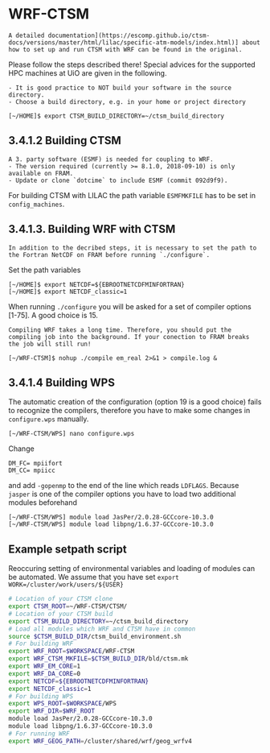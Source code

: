 # WRF-CTSM 

```{keypoints} Info
A detailed documentation](https://escomp.github.io/ctsm-docs/versions/master/html/lilac/specific-atm-models/index.html)] about how to set up and run CTSM with WRF can be found in the original. 
```

Please follow the steps described there!
Special advices for the supported HPC machines at UiO are given in the following.

```{discussion} Build directory
- It is good practice to NOT build your software in the source directory.
- Choose a build directory, e.g. in your home or project directory
```
    
    [~/HOME]$ export CTSM_BUILD_DIRECTORY=~/ctsm_build_directory
    

## 3.4.1.2 Building CTSM

```{discussion} ESMF
A 3. party software (ESMF) is needed for coupling to WRF. 
- The version required (currently >= 8.1.0, 2018-09-10) is only available on FRAM.
- Update or clone `dotcime` to include ESMF (commit 092d9f9).
```
For building CTSM with LILAC the path variable `ESMFMKFILE` has to be set in `config_machines`. 

## 3.4.1.3. Building WRF with CTSM

```{discussion} NETCDF
In addition to the decribed steps, it is necessary to set the path to the Fortran NetCDF on FRAM before running `./configure`.
```
Set the path variables

    [~/HOME]$ export NETCDF=${EBROOTNETCDFMINFORTRAN}
    [~/HOME]$ export NETCDF_classic=1
    
When running `./configure` you will be asked for a set of compiler options [1-75]. A good choice is 15.

```{discussion} Compiling WRF
Compiling WRF takes a long time. Therefore, you should put the compiling job into the background. If your conection to FRAM breaks the job will still run!
```
    [~/WRF-CTSM]$ nohup ./compile em_real 2>&1 > compile.log & 
    
## 3.4.1.4 Building WPS

The automatic creation of the configuration (option 19 is a good choice) fails to recognize the compilers, therefore you have to make some changes in `configure.wps` manually.

    [~/WRF-CTSM/WPS] nano configure.wps

Change 

    DM_FC= mpiifort
    DM_CC= mpiicc
    
and add `-gopenmp` to the end of the line which reads `LDFLAGS`.
Because `jasper` is one of the compiler options you have to load two additional modules beforehand
    
    [~/WRF-CTSM/WPS] module load JasPer/2.0.28-GCCcore-10.3.0
    [~/WRF-CTSM/WPS] module load libpng/1.6.37-GCCcore-10.3.0
    
## Example setpath script

Reoccuring setting of environmental variables and loading of modules can be automated. We assume that you have set
`export WORK=/cluster/work/users/${USER}`

```bash
# Location of your CTSM clone
export CTSM_ROOT=~/WRF-CTSM/CTSM/
# Location of your CTSM build
export CTSM_BUILD_DIRECTORY=~/ctsm_build_directory
# Load all modules which WRF and CTSM have in common
source $CTSM_BUILD_DIR/ctsm_build_environment.sh
# For building WRF
export WRF_ROOT=$WORKSPACE/WRF-CTSM
export WRF_CTSM_MKFILE=$CTSM_BUILD_DIR/bld/ctsm.mk
export WRF_EM_CORE=1
export WRF_DA_CORE=0
export NETCDF=${EBROOTNETCDFMINFORTRAN}
export NETCDF_classic=1
# For building WPS
export WPS_ROOT=$WORKSPACE/WPS
export WRF_DIR=$WRF_ROOT
module load JasPer/2.0.28-GCCcore-10.3.0
module load libpng/1.6.37-GCCcore-10.3.0
# For running WRF
export WRF_GEOG_PATH=/cluster/shared/wrf/geog_wrfv4

```
